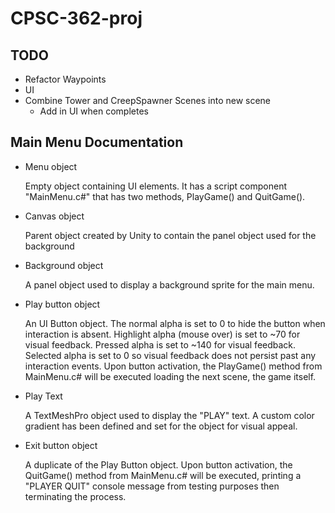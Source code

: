 # CPSC-362-proj



## TODO
 - Refactor Waypoints
 - UI
 - Combine Tower and CreepSpawner Scenes into new scene
   - Add in UI when completes


## Main Menu Documentation

- Menu object

  Empty object containing UI elements.  It has a script component "MainMenu.c#" that has two methods, PlayGame() and QuitGame().
  
- Canvas object

  Parent object created by Unity to contain the panel object used for the background
  
- Background object  

  A panel object used to display a background sprite for the main menu.
  
- Play button object

  An UI Button object.  The normal alpha is set to 0 to hide the button when interaction is absent.  Highlight alpha (mouse over) is set to ~70 for visual feedback.     Pressed alpha is set to ~140 for visual feedback.  Selected alpha is set to 0 so visual feedback does not persist past any interaction events. Upon button activation, the PlayGame() method from MainMenu.c# will be executed loading the next scene, the game itself.
  
- Play Text

  A TextMeshPro object used to display the "PLAY" text.  A custom color gradient has been defined and set for the object for visual appeal.

- Exit button object

  A duplicate of the Play Button object.  Upon button activation, the QuitGame() method from MainMenu.c# will be executed, printing a "PLAYER QUIT" console message from testing purposes then terminating the process.
